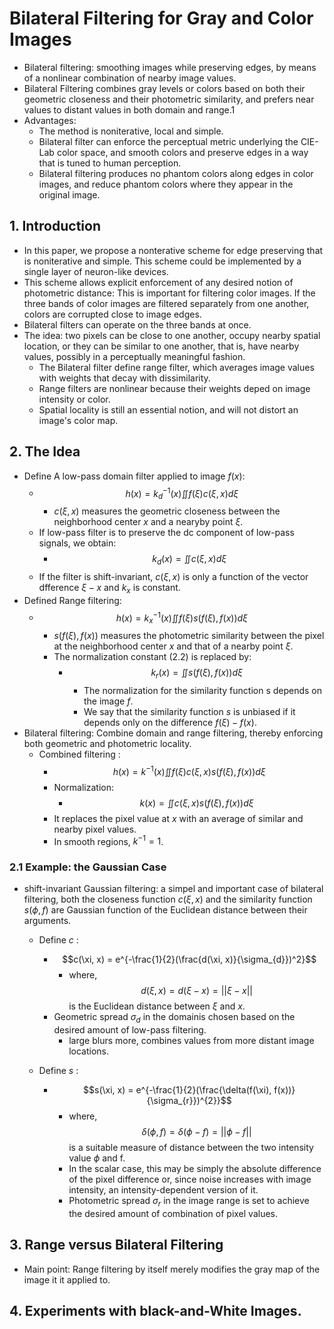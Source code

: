 # Bilateral Filtering for Gray and Color Images
- Bilateral filtering: smoothing images while preserving edges, by means of a nonlinear combination of nearby image values.
- Bilateral Filtering combines gray levels or colors based on both their geometric closeness and their photometric similarity, and prefers near values to distant values in both domain and range.1
- Advantages:
  - The method is noniterative, local and simple.
  - Bilateral filter can enforce the perceptual metric underlying the CIE-Lab color space, and smooth colors and preserve edges in a way that is tuned to human perception. 
  - Bilateral filtering produces no phantom colors along edges in color images, and reduce phantom colors where they appear in the original image.

## 1. Introduction
- In this paper, we propose a nonterative scheme for edge preserving that is noniterative and simple. This scheme could be implemented by a single layer of neuron-like devices.
- This scheme allows explicit enforcement of any desired notion of photometric distance: This is important for filtering color images. If the three bands of color images are filtered separately from one another, colors are corrupted close to image edges.
- Bilateral filters can operate on the three bands at once.
- The idea: two pixels can be close to one another, occupy nearby spatial location, or they can be similar to one another, that is, have nearby values, possibly in a perceptually meaningful fashion.
  - The Bilateral filter define range filter, which averages image values with weights that decay with dissimilarity.
  - Range filters are nonlinear because their weights deped on image intensity or color.
  - Spatial locality is still an essential notion, and will not distort an image's color map.

## 2. The Idea

- Define A low-pass domain filter applied to image $f(x)$:
  - $$ h(x) = k_{d}^{-1}(x) \iint f(\xi)c(\xi, x) d\xi \tag{2.1}$$
    - $c(\xi, x)$ measures the geometric closeness between the neighborhood center $x$ and a nearyby point $\xi$. 
  - If low-pass filter is to preserve the dc component of low-pass signals, we obtain:
    - $$ k_{d}(x) = \iint c(\xi, x) d\xi \tag{2.2}$$
  - If the filter is shift-invariant, $c(\xi, x)$ is only a function of the vector dfference $\xi -x$ and $k_{x}$ is constant.
- Defined Range filtering:
  - $$h(x) = k_{x}^{-1}(x) \iint f(\xi)s(f(\xi), f(x)) d\xi \tag{2.3}$$
    - $s(f(\xi),f(x))$ measures the photometric similarity between the pixel at the neighborhood center $x$ and that of a nearby point $\xi$.
    -  The normalization constant $(2.2)$ is replaced by:
       -  $$ k_{r}(x) = \iint s(f(\xi), f(x))d\xi \tag{2.4}$$
          -  The normalization for the similarity function s depends on the image $f$.
          -  We say that the similarity function $s$ is unbiased if it depends only on the difference $f(\xi) - f(x)$.
 -  Bilateral filtering: Combine domain and range filtering, thereby enforcing both geometric and photometric locality.
    -  Combined filtering :
       -  $$ h(x) = k^{-1}(x) \iint f(\xi)c(\xi, x)s(f(\xi), f(x))d\xi \tag{2.5}$$
       - Normalization:
         - $$k(x) = \iint c(\xi, x) s(f(\xi), f(x))d\xi$$
       - It replaces the pixel value at $x$ with an average of similar and nearby pixel values.
       - In smooth regions, $k^{-1}  = 1$.
### 2.1 Example: the Gaussian Case
- shift-invariant Gaussian filtering: a simpel and important case of bilateral filtering, both the closeness function $c(\xi, x)$ and the similarity function $s(\phi, f)$ are Gaussian function of the Euclidean distance between their arguments.
  - Define $c$ : 
    - $$c(\xi, x) = e^{-\frac{1}{2}(\frac{d(\xi, x)}{\sigma_{d}})^2}$$
      - where, $$d(\xi, x) = d(\xi - x) = ||\xi - x||$$ is the Euclidean distance between $\xi$ and $x$.
    - Geometric spread $\sigma_d$ in the domainis chosen based on the desired amount of low-pass filtering. 
      - large blurs more, combines values from more distant image locations.

  - Define $s$ : 
    - $$s(\xi, x) = e^{-\frac{1}{2}(\frac{\delta(f(\xi), f(x))}{\sigma_{r}})^{2}}$$
      - where, $$\delta(\phi, f) = \delta(\phi - f) = ||\phi - f||$$ is a suitable measure of distance between the two intensity value $\phi$ and f.
      - In the scalar case, this may be simply the absolute difference of the pixel difference or, since noise increases with image intensity, an intensity-dependent version of it.
      - Photometric spread $\sigma_r$ in the image range is set to achieve the desired amount of combination of pixel values. 
## 3. Range versus Bilateral Filtering
- Main point: Range filtering by itself merely modifies the gray map of the image it it applied to.

## 4. Experiments with black-and-White Images.
